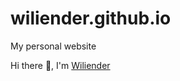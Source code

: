 # wiliender.github.io
My personal website

Hi there 👋, I'm <a target="_blank" href="https://wiliender.github.io/">Wiliender</a>
